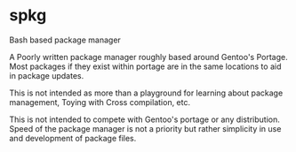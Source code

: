 # spkg
Bash based package manager

A Poorly written package manager roughly based around Gentoo's Portage.
Most packages if they exist within portage are in the same locations to aid in package updates.

This is not intended as more than a playground for learning about package management,
Toying with Cross compilation, etc.

This is not intended to compete with Gentoo's portage or any distribution.
Speed of the package manager is not a priority but rather simplicity in use and development of package files.
